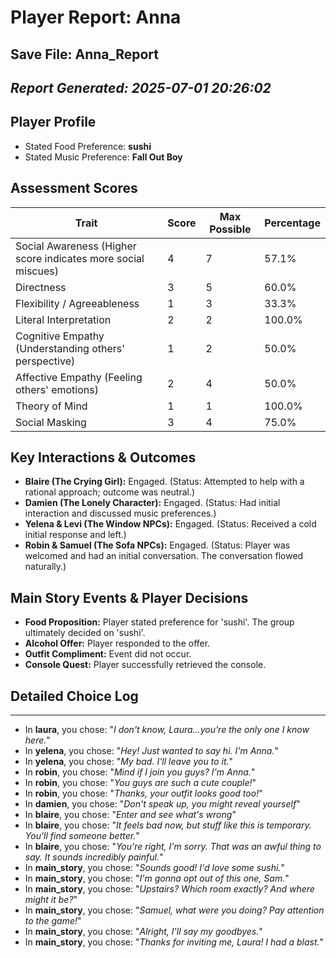 # Player Report: Anna
## Save File: Anna_Report
*Report Generated: 2025-07-01 20:26:02*
---

## Player Profile
- Stated Food Preference: **sushi**
- Stated Music Preference: **Fall Out Boy**

## Assessment Scores
| Trait | Score | Max Possible | Percentage |
|---|---|---|---|
| Social Awareness (Higher score indicates more social miscues) | 4 | 7 | 57.1% |
| Directness | 3 | 5 | 60.0% |
| Flexibility / Agreeableness | 1 | 3 | 33.3% |
| Literal Interpretation | 2 | 2 | 100.0% |
| Cognitive Empathy (Understanding others' perspective) | 1 | 2 | 50.0% |
| Affective Empathy (Feeling others' emotions) | 2 | 4 | 50.0% |
| Theory of Mind | 1 | 1 | 100.0% |
| Social Masking | 3 | 4 | 75.0% |

## Key Interactions & Outcomes
- **Blaire (The Crying Girl):** Engaged. (Status: Attempted to help with a rational approach; outcome was neutral.)
- **Damien (The Lonely Character):** Engaged. (Status: Had initial interaction and discussed music preferences.)
- **Yelena & Levi (The Window NPCs):** Engaged. (Status: Received a cold initial response and left.)
- **Robin & Samuel (The Sofa NPCs):** Engaged. (Status: Player was welcomed and had an initial conversation. The conversation flowed naturally.)

## Main Story Events & Player Decisions
- **Food Proposition:** Player stated preference for 'sushi'. The group ultimately decided on 'sushi'.
- **Alcohol Offer:** Player responded to the offer.
- **Outfit Compliment:** Event did not occur.
- **Console Quest:** Player successfully retrieved the console.

## Detailed Choice Log
---
- In **laura**, you chose: "*I don't know, Laura...you're the only one I know here.*"
- In **yelena**, you chose: "*Hey! Just wanted to say hi. I'm Anna.*"
- In **yelena**, you chose: "*My bad. I'll leave you to it.*"
- In **robin**, you chose: "*Mind if I join you guys? I'm Anna.*"
- In **robin**, you chose: "*You guys are such a cute couple!*"
- In **robin**, you chose: "*Thanks, your outfit looks good too!*"
- In **damien**, you chose: "*Don't speak up, you might reveal yourself*"
- In **blaire**, you chose: "*Enter and see what's wrong*"
- In **blaire**, you chose: "*It feels bad now, but stuff like this is temporary. You'll find someone better.*"
- In **blaire**, you chose: "*You're right, I'm sorry. That was an awful thing to say. It sounds incredibly painful.*"
- In **main_story**, you chose: "*Sounds good! I'd love some sushi.*"
- In **main_story**, you chose: "*I'm gonna opt out of this one, Sam.*"
- In **main_story**, you chose: "*Upstairs? Which room exactly? And where might it be?*"
- In **main_story**, you chose: "*Samuel, what were you doing? Pay attention to the game!*"
- In **main_story**, you chose: "*Alright, I'll say my goodbyes.*"
- In **main_story**, you chose: "*Thanks for inviting me, Laura! I had a blast.*"